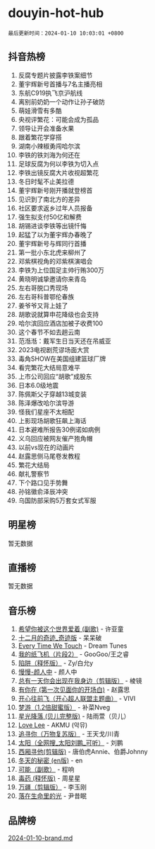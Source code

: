 # douyin-hot-hub

`最后更新时间：2024-01-10 10:03:01 +0800`

## 抖音热榜

1. 反腐专题片披露李铁案细节
1. 董宇辉新号首播与7名主播亮相
1. 东航C919执飞京沪航线
1. 离别前奶奶一个动作让孙子破防
1. 萌娃滑雪有多酷
1. 央视评繁花：可能会成为孤品
1. 领导让开会准备水果
1. 跟着繁花学穿搭
1. 湖南小辣椒勇闯哈尔滨
1. 李铁的铁刘海为何还在
1. 足球反腐为何以李铁为切入点
1. 李铁出镜反腐大片收视超繁花
1. 冬日时髦不止美拉德
1. 董宇辉新号刚开播就登榜首
1. 见识到了南北方的差异
1. 社区要求返乡过年人员报备
1. 强生拟支付50亿和解费
1. 胡锡进谈李铁等出镜忏悔
1. 起猛了以为董宇辉办春晚了
1. 董宇辉新号与辉同行首播
1. 第一批小东北虎来柳州了
1. 邓紫棋视角的邓紫棋演唱会
1. 李铁为上位国足主帅行贿300万
1. 黄晓明诚挚邀请你来青岛
1. 左右哥脱口秀现场
1. 左右哥科普鄂伦春族
1. 姜爷爷又背上娃了
1. 胡歌说就算申花降级也会支持
1. 哈尔滨回应酒店加被子收费100
1. 这个春节不如去趟云南
1. 范湉湉：戴军生日当天还在吊威亚
1. 2023电视剧荒谬场面大赏
1. 毒角SHOW在美国组建篮球厂牌
1. 看完繁花大结局意难平
1. 上市公司回应“胡歌”成股东
1. 日本6.0级地震
1. 陈佩斯父子穿越13城变装
1. 陈泽爆改哈尔滨导游
1. 怪我们星座不太相配
1. 上影现场胡歌狂飙上海话
1. 日本避难所报告30例诺如病例
1. 义乌回应被网友催产狍角帽
1. 以前vs现在的动画片
1. 赵露思侧马尾卷发教程
1. 繁花大结局
1. 献礼警察节
1. 下个路口见手势舞
1. 孙铭徽俞泽辰冲突
1. 乌国防部采购5万套女式军服

## 明星榜

暂无数据

## 直播榜

暂无数据

## 音乐榜

1. [希望你被这个世界爱着 (副歌)](https://sf86-cdn-tos.douyinstatic.com/obj/tos-cn-ve-2774/oUHCmWQfZlE3QQBKBeD8rCFLpJzPgCpImhsxMt) - 许亚童
1. [十二月的奇迹_奇迹版](https://sf86-cdn-tos.douyinstatic.com/obj/tos-cn-ve-2774/oMslvA9FBzGMGHnyUuoiiUjtIAXfMz6tzwByW8) - 呆呆破
1. [Every Time We Touch](https://sf3-cdn-tos.douyinstatic.com/obj/tos-cn-ve-2774/ogN6lUKQeBBfEVhIOMikG1CcJjugxk1tztZyhP) - Dream Tunes
1. [我的纸飞机（片段2）](https://sf86-cdn-tos.douyinstatic.com/obj/tos-cn-ve-2774/oM2ZrKcg2CD5AeRB2gkeXOFB1IxAGJdZPazYHf) - GooGoo/王之睿
1. [陷阱（释怀版）](https://sf86-cdn-tos.douyinstatic.com/obj/tos-cn-ve-2774/oE8C21LeZrzKLDFfQYgMzx4GAIHageG5IzayY7) - Zy/白允y
1. [慢慢-颜人中](https://sf6-cdn-tos.douyinstatic.com/obj/tos-cn-ve-2774/ocjHNfBXdBxQNC8ZGAeoLMFTUgtBg8bkExunDC) - 颜人中
1. [总有一天你会出现在我身边（剪辑版）](https://sf86-cdn-tos.douyinstatic.com/obj/tos-cn-ve-2774/oMLsHwhWW7CYoAhoWB9EXUQIzNBsfAJxpAoxCU) - 棱镜
1. [有你在 (第一次见面你的开场白)](https://sf6-cdn-tos.douyinstatic.com/obj/tos-cn-ve-2774/oAthrQ3ClJBfI57uBoFEgNDYtNCZ0TSYQQfxQ0) - 赵露思
1. [开心往前飞（开心超人联盟主题曲）](https://sf86-cdn-tos.douyinstatic.com/obj/tos-cn-ve-2774/9d8fb7c82cf1421fb93a9fe925275e0a) - VIVI
1. [梦游（1.2倍甜蜜版）](https://sf6-cdn-tos.douyinstatic.com/obj/tos-cn-ve-2774/o4gyAUm8hwufoEABmwVIiQtHsFuGzAEEWtNMzo) - 补菜Nveg
1. [星光降落 (贝儿完整版)](https://sf3-cdn-tos.douyinstatic.com/obj/tos-cn-ve-2774/okwB9hAwyAtsFFkFBzAX1hOOfQuIoMNs0W2Mwr) - 陆雨萱（贝儿）
1. [Love Lee](https://sf86-cdn-tos.douyinstatic.com/obj/tos-cn-ve-2774/o05GbkJGbCBTdDnMtB0fwOYgkeZp23vrWQDQBS) - AKMU (악뮤)
1. [追寻你（万物复苏版）](https://sf6-cdn-tos.douyinstatic.com/obj/tos-cn-ve-2774/oYeAZJsbjIDit9APmBg8u6uDUQnHmoCf3gbo74) - 王天戈/川青
1. [太阳（全网搜_太阳刘鹏_可听）](https://sf3-cdn-tos.douyinstatic.com/obj/tos-cn-ve-2774/ogWbyIQnlBFImVbeDocRdCIYtBHlbJXgfZMvgz) - 刘鹏
1. [西厢寻他(剪辑版)](https://sf86-cdn-tos.douyinstatic.com/obj/tos-cn-ve-2774/oUsAVfAQKlRNxEv5qxvIB8o5qmIWUcXbzJKJhw) - 唐伯虎Annie、伯爵Johnny
1. [冬天的秘密 (en版)](https://sf86-cdn-tos.douyinstatic.com/obj/tos-cn-ve-2774/okIuMHDdzyf3FjGK4Lphe1vfHcQaPIHAg0Z4CR) - en
1. [可能（副歌）](https://sf86-cdn-tos.douyinstatic.com/obj/tos-cn-ve-2774/cde1731888894259b333569393c2fb51) - 程响
1. [毒药 (释怀版)](https://sf3-cdn-tos.douyinstatic.com/obj/tos-cn-ve-2774/oYILMEAzspdZBIzy4frJNB8ZHPHWAhiwowd4Ad) - 周星星
1. [万疆（剪辑版）](https://sf86-cdn-tos.douyinstatic.com/obj/tos-cn-ve-2774/ooG7oVgFlDTelKCjCsTTobQvbdtj1BBQXnfZd8) - 李玉刚
1. [落在生命里的光](https://sf3-cdn-tos.douyinstatic.com/obj/tos-cn-ve-2774/d9ffa8c090124ea58bb10df9b510c01d) - 尹昔眠

## 品牌榜

[2024-01-10-brand.md](2024-01-10-brand.md)

